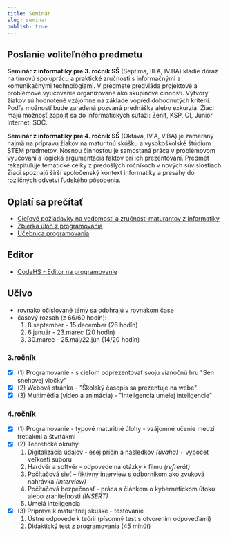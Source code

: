 ```yaml
---
title: Seminár
slug: seminar
publish: true
---
```


## Poslanie voliteľného predmetu

**Seminár z informatiky pre 3. ročník SŠ** (Septima, III.A, IV.BA) kladie dôraz na tímovú spoluprácu a praktické zručnosti s informačnými a komunikačnými technológiami. V predmete predvláda projektové a problémové vyučovanie organizované ako skupinové činnosti. Výtvory žiakov sú hodnotené vzájomne na základe vopred dohodnutých kritérií. Podľa možností bude zaradená pozvaná prednáška alebo exkurzia. Žiaci majú možnosť zapojiť sa do informatických súťaží: Zenit, KSP, OI, Junior Internet, SOČ.

**Seminár z informatiky pre 4. ročník SŠ** (Oktáva, IV.A, V.BA) je zameraný najmä na prípravu žiakov na maturitnú skúšku a vysokoškolské štúdium STEM predmetov. Nosnou činnosťou je samostaná práca v problémovom vyučovaní a logická argumentácia faktov pri ich prezentovaní. Predmet rekapituluje tématické celky z predošlých ročníkoch v nových súvislostiach. Žiaci spoznajú širší spoločenský kontext informatiky a presahy do rozličných odvetví ľudského pôsobenia.

## Oplatí sa prečítať
- [Cieľové požiadavky na vedomosti a zručnosti maturantov z informatiky](https://www.statpedu.sk/files/articles/nove_dokumenty/cielove-poziadavky-pre-mat-skusky/informatika.pdf)
- [Zbierka úloh z programovania](/programovanie/zbierka-uloh/premenne/uvod)
- [Učebnica programovania](https://abcpython.input.sk/)

## Editor
- [CodeHS - Editor na programovanie](https://codehs.com/explore/sandbox)

## Učivo

- rovnako očíslované témy sa odohrajú v rovnakom čase
- časový rozsah (z 66/60 hodín):
    1. 8.september - 15.december (26 hodín)
    2. 6.január - 23.marec (20 hodín)
    3. 30.marec - 25.máj/22.jún (14/20 hodín)

### 3.ročník

- [x] (1) Programovanie - s cieľom odprezentovať svoju vianočnú hru "Sen snehovej vločky"
- [x] (2) Webová stránka - "Školský časopis sa prezentuje na webe"
- [x] (3) Multimédia (video a animácia) - "Inteligencia umelej inteligencie"

### 4.ročník

- [x] (1) Programovanie - typové maturitné úlohy - vzájomné učenie medzi tretiakmi a štvrtákmi
- [x] (2) Teoretické okruhy
    1. Digitalizácia údajov - esej príčin a následkov *(úvaha)* + výpočet veľkosti súboru
    2. Hardvér a softvér -  odpovede na otázky k filmu *(refrerát)*
    3. Počítačová sieť – fiktívny interview s odborníkom ako zvuková nahrávka *(interview)*
    4. Počítačová bezpečnosť - práca s článkom o kybernetickom útoku alebo zraniteľnosti *(INSERT)*
    5. Umelá inteligencia
- [x] (3) Príprava k maturitnej skúške - testovanie
    1. Ústne odpovede k teórii (písomný test s otvorením odpoveďami)
    2. Didaktický test z programovania (45 minút)
